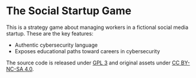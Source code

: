 # The Social Startup Game
This is a strategy game about managing workers in a fictional social media startup. These are the key features:
* Authentic cybersecurity language
* Exposes educational paths toward careers in cybersecurity

The source code is released under [GPL 3](http://www.gnu.org/licenses/gpl-3.0.en.html) and
original assets under [CC BY-NC-SA 4.0](http://creativecommons.org/licenses/by-nc-sa/4.0/).

